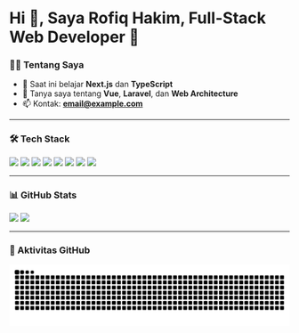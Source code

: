 <h1>Hi 👋, Saya Rofiq Hakim, Full-Stack Web Developer 🚀</h1>

### 👨‍💻 Tentang Saya
- 🌱 Saat ini belajar **Next.js** dan **TypeScript**
- 💬 Tanya saya tentang **Vue**, **Laravel**, dan **Web Architecture**
- 📫 Kontak: **email@example.com**

---

### 🛠️ Tech Stack
<p>
  <img src="https://cdn.simpleicons.org/vue.js/4FC08D" width="30"/>
  <img src="https://cdn.simpleicons.org/tailwindcss/38B2AC" width="30"/>
  <img src="https://cdn.simpleicons.org/javascript/F7DF1E" width="30"/>
  <img src="https://cdn.simpleicons.org/laravel/FF2D20" width="30"/>
  <img src="https://cdn.simpleicons.org/php/777BB4" width="30"/>
  <img src="https://cdn.simpleicons.org/postgresql/336791" width="30"/>
  <img src="https://cdn.simpleicons.org/mysql/4479A1" width="30"/>
  <img src="https://cdn.simpleicons.org/python/3776AB" width="30"/>
</p>

---

### 📊 GitHub Stats
<p>
  <img src="https://github-readme-stats.vercel.app/api?username=SieghartSaladdin&show_icons=true&theme=tokyonight" height="160"/>
  <img src="https://github-readme-stats.vercel.app/api/top-langs/?username=SieghartSaladdin&layout=compact&theme=tokyonight" height="160"/>
</p>

---

### 🐍 Aktivitas GitHub
![Snake animation](https://github.com/SieghartSaladdin/SieghartSaladdin/blob/output/github-contribution-grid-snake.svg)

